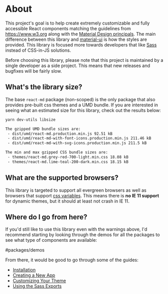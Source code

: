 # About

This project's goal is to help create extremely customizable and fully
accessible React components matching the guidelines from https://www.w3.org
along with the [Material Design principals]. The main difference between this
library and [material-ui] is how the styles are provided. This library is
focused more towards developers that like [Sass] instead of CSS-in-JS solutions.

Before choosing this library, please note that this project is maintained by a
single developer as a side project. This means that new releases and bugfixes
will be fairly slow.

## What's the library size?

The base `react-md` package (non-scoped) is the only package that also provides
pre-built css themes and a UMD bundle. If you are interested in seeing what an
estimated size for this library, check out the results below:

```sh
yarn dev-utils libsize

The gzipped UMD bundle sizes are:
 - dist/umd/react-md.production.min.js 92.51 kB
 - dist/umd/react-md-with-font-icons.production.min.js 211.46 kB
 - dist/umd/react-md-with-svg-icons.production.min.js 211.5 kB

The min and max gzipped CSS bundle sizes are:
 - themes/react-md.grey-red-700-light.min.css 18.08 kB
 - themes/react-md.lime-teal-200-dark.min.css 18.15 kB
```

## What are the supported browsers?

This library is targeted to support all evergreen browsers as well as browsers
that support [css variables]. This means there is **no IE 11 support** for
dynamic themes, but it should at least not crash in IE 11.

## Where do I go from here?

If you'd still like to use this library even with the warnings above, I'd
recommend starting by looking through the demos for all the packages to see what
type of components are available:

#packages/demos

From there, it would be good to go through some of the guides:

- [Installation]
- [Creating a New App]
- [Customizing Your Theme]
- [Using the Sass Exports]

[material design principals]: https://material.io/design/
[material-ui]: https://material-ui.com
[sass]: https://sass-lang.com
[css variables]: https://caniuse.com/#feat=css-variables
[installation]: /guides/installation
[creating a new app]: /guides/creating-a-new-app
[customizing your theme]: /guides/customizing-your-theme
[using the sass exports]: /guides/using-the-sass-exports
